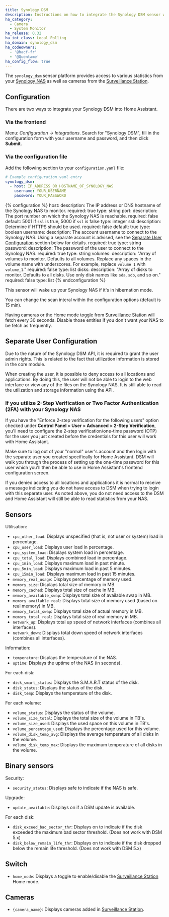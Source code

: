 ```yaml
---
title: Synology DSM
description: Instructions on how to integrate the Synology DSM sensor within Home Assistant.
ha_category:
  - Camera
  - System Monitor
ha_release: 0.32
ha_iot_class: Local Polling
ha_domain: synology_dsm
ha_codeowners:
  - '@hacf-fr'
  - '@Quentame'
ha_config_flow: true
---
```


The `synology_dsm` sensor platform provides access to various statistics from your [Synology NAS](https://www.synology.com) as well as cameras from the [Surveillance Station](https://www.synology.com/en-us/surveillance).

## Configuration

There are two ways to integrate your Synology DSM into Home Assistant.

### Via the frontend

Menu: *Configuration* -> *Integrations*. Search for "Synology DSM", fill in the configuration form with your username and password, and then click **Submit**.

### Via the configuration file

Add the following section to your `configuration.yaml` file:

```yaml
# Example configuration.yaml entry
synology_dsm:
  - host: IP_ADDRESS_OR_HOSTNAME_OF_SYNOLOGY_NAS
    username: YOUR_USERNAME
    password: YOUR_PASSWORD
```

{% configuration %}
host:
  description: The IP address or DNS hostname of the Synology NAS to monitor.
  required: true
  type: string
port:
  description: The port number on which the Synology NAS is reachable.
  required: false
  default: 5001 if `ssl` is true, 5000 if `ssl` is false
  type: integer
ssl:
  description: Determine if HTTPS should be used.
  required: false
  default: true
  type: boolean
username:
  description: The account username to connect to the Synology NAS. Using a separate account is advised, see the [Separate User Configuration](#separate-user-configuration) section below for details.
  required: true
  type: string
password:
  description: The password of the user to connect to the Synology NAS.
  required: true
  type: string
volumes:
  description: "Array of volumes to monitor. Defaults to all volumes. Replace any spaces in the volume name with underscores. For example, replace `volume 1` with `volume_1`."
  required: false
  type: list
disks:
  description: "Array of disks to monitor. Defaults to all disks. Use only disk names like `sda`, `sdb`, and so on."
  required: false
  type: list
{% endconfiguration %}


<div class='note warning'>

This sensor will wake up your Synology NAS if it's in hibernation mode.

You can change the scan interal within the configuration options (default is 15 min).

Having cameras or the Home mode toggle from [Surveillance Station](https://www.synology.com/en-us/surveillance) will fetch every 30 seconds. Disable those entities if you don't want your NAS to be fetch as frequently.

</div>


## Separate User Configuration

Due to the nature of the Synology DSM API, it is required to grant the user admin rights. This is related to the fact that utilization information is stored in the core module.

When creating the user, it is possible to deny access to all locations and applications. By doing this, the user will not be able to login to the web interface or view any of the files on the Synology NAS. It is still able to read the utilization and storage information using the API.

### If you utilize 2-Step Verification or Two Factor Authentication (2FA) with your Synology NAS

If you have the "Enforce 2-step verification for the following users" option checked under **Control Panel > User > Advanced > 2-Step Verification**, you'll need to configure the 2-step verification/one-time password (OTP) for the user you just created before the credentials for this user will work with Home Assistant. 

Make sure to log out of your "normal" user's account and then login with the separate user you created specifically for Home Assistant. DSM will walk you through the process of setting up the one-time password for this user which you'll then be able to use in Home Assistant's frontend configuration screen. 

<div class='note'>
If you denied access to all locations and applications it is normal to receive a message indicating you do not have access to DSM when trying to login with this separate user. As noted above, you do not need access to the DSM and Home Assistant will still be able to read statistics from your NAS.
</div>

## Sensors

Utilisation:
- `cpu_other_load`: Displays unspecified (that is, not user or system) load in percentage.
- `cpu_user_load`: Displays user load in percentage.
- `cpu_system_load`: Displays system load in percentage.
- `cpu_total_load`: Displays combined load in percentage.
- `cpu_1min_load`: Displays maximum load in past minute.
- `cpu_5min_load`: Displays maximum load in past 5 minutes.
- `cpu_15min_load`: Displays maximum load in past 15 minutes.
- `memory_real_usage`: Displays percentage of memory used.
- `memory_size`: Displays total size of memory in MB.
- `memory_cached`: Displays total size of cache in MB.
- `memory_available_swap`: Displays total size of available swap in MB.
- `memory_available_real`: Displays total size of memory used (based on real memory) in MB.
- `memory_total_swap`: Displays total size of actual memory in MB.
- `memory_total_real`: Displays total size of real memory in MB.
- `network_up`: Displays total up speed of network interfaces (combines all interfaces).
- `network_down`: Displays total down speed of network interfaces (combines all interfaces).

Information:
- `temperature`: Displays the temperature of the NAS.
- `uptime`: Displays the uptime of the NAS (in seconds).

For each disk:
- `disk_smart_status`: Displays the S.M.A.R.T status of the disk.
- `disk_status`: Displays the status of the disk.
- `disk_temp`: Displays the temperature of the disk.

For each volume:
- `volume_status`: Displays the status of the volume.
- `volume_size_total`: Displays the total size of the volume in TB's.
- `volume_size_used`: Displays the used space on this volume in TB's.
- `volume_percentage_used`: Displays the percentage used for this volume.
- `volume_disk_temp_avg`: Displays the average temperature of all disks in the volume.
- `volume_disk_temp_max`: Displays the maximum temperature of all disks in the volume.


## Binary sensors

Security:
- `security_status`: Displays safe to indicate if the NAS is safe.

Upgrade:
- `update_available`: Displays on if a DSM update is available.

For each disk:
- `disk_exceed_bad_sector_thr`: Displays on to indicate if the disk exceeded the maximum bad sector threshold. (Does not work with DSM 5.x)
- `disk_below_remain_life_thr`: Displays on to indicate if the disk dropped below the remain life threshold. (Does not work with DSM 5.x)


## Switch
- `home_mode`: Displays a toggle to enable/disable the [Surveillance Station](https://www.synology.com/en-us/surveillance) Home mode.


## Cameras
- `{camera_name}`: Displays cameras added in [Surveillance Station](https://www.synology.com/en-us/surveillance).
